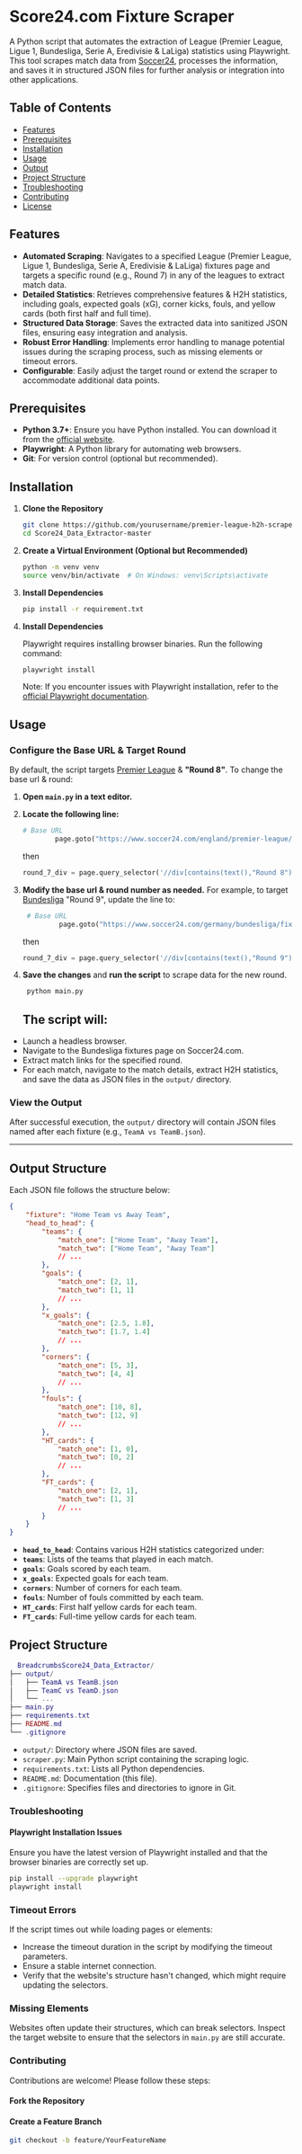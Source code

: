 # Score24.com Fixture Scraper

A Python script that automates the extraction of League (Premier League, Ligue 1, Bundesliga, Serie A, Eredivisie & LaLiga) statistics using Playwright. This tool scrapes match data from [Soccer24](https://www.soccer24.com/), processes the information, and saves it in structured JSON files for further analysis or integration into other applications.

## Table of Contents

- [Features](#features)
- [Prerequisites](#prerequisites)
- [Installation](#installation)
- [Usage](#usage)
- [Output](#output)
- [Project Structure](#project-structure)
- [Troubleshooting](#troubleshooting)
- [Contributing](#contributing)
- [License](#license)

## Features

- **Automated Scraping**: Navigates to a specified League (Premier League, Ligue 1, Bundesliga, Serie A, Eredivisie & LaLiga) fixtures page and targets a specific round (e.g., Round 7) in any of the leagues to extract match data.
- **Detailed Statistics**: Retrieves comprehensive features & H2H statistics, including goals, expected goals (xG), corner kicks, fouls, and yellow cards (both first half and full time).
- **Structured Data Storage**: Saves the extracted data into sanitized JSON files, ensuring easy integration and analysis.
- **Robust Error Handling**: Implements error handling to manage potential issues during the scraping process, such as missing elements or timeout errors.
- **Configurable**: Easily adjust the target round or extend the scraper to accommodate additional data points.

## Prerequisites

- **Python 3.7+**: Ensure you have Python installed. You can download it from the [official website](https://www.python.org/downloads/).
- **Playwright**: A Python library for automating web browsers.
- **Git**: For version control (optional but recommended).

## Installation

1. **Clone the Repository**

   ```bash
   git clone https://github.com/yourusername/premier-league-h2h-scraper.git
   cd Score24_Data_Extractor-master
   ```
   
2. **Create a Virtual Environment (Optional but Recommended)**
   
   ```bash
   python -m venv venv
   source venv/bin/activate  # On Windows: venv\Scripts\activate
   ```
   
3. **Install Dependencies**
   
   ```bash
   pip install -r requirement.txt
   ```
   
4. **Install Dependencies**

   Playwright requires installing browser binaries. Run the following command:
   ```bash
   playwright install
   ```
   Note: If you encounter issues with Playwright installation, refer to the [official Playwright documentation](https://playwright.dev/python/docs/intro).

## Usage

### Configure the Base URL & Target Round

By default, the script targets [Premier League](https://www.soccer24.com/england/premier-league/fixtures/) & **"Round 8"**. To change the base url & round:

1. **Open `main.py` in a text editor.**

2. **Locate the following line:**

    ```python
    # Base URL
            page.goto("https://www.soccer24.com/england/premier-league/fixtures/", timeout=1800000)
    ```
    
    then

    ```python
    round_7_div = page.query_selector('//div[contains(text(),"Round 8")]')
    ```

3. **Modify the base url & round number as needed.** For example, to target [Bundesliga](https://www.soccer24.com/germany/bundesliga/fixtures/) "Round 9", update the line to:

   ```python
    # Base URL
            page.goto("https://www.soccer24.com/germany/bundesliga/fixtures/", timeout=1800000)
    ```

   then

    ```python
    round_7_div = page.query_selector('//div[contains(text(),"Round 9")]')
    ```

4. **Save the changes** and **run the script** to scrape data for the new round.

   ```bash
    python main.py
   ```

   ## The script will:

  - Launch a headless browser.
  - Navigate to the Bundesliga fixtures page on Soccer24.com.
  - Extract match links for the specified round.
  - For each match, navigate to the match details, extract H2H statistics, and save the data as JSON files in the `output/` directory.
  
  ### View the Output
  
  After successful execution, the `output/` directory will contain JSON files named after each fixture (e.g., `TeamA vs TeamB.json`).
  
  ---
  
  ## Output Structure
  
  Each JSON file follows the structure below:
  
  ```json
  {
      "fixture": "Home Team vs Away Team",
      "head_to_head": {
          "teams": {
              "match_one": ["Home Team", "Away Team"],
              "match_two": ["Home Team", "Away Team"]
              // ...
          },
          "goals": {
              "match_one": [2, 1],
              "match_two": [1, 1]
              // ...
          },
          "x_goals": {
              "match_one": [2.5, 1.8],
              "match_two": [1.7, 1.4]
              // ...
          },
          "corners": {
              "match_one": [5, 3],
              "match_two": [4, 4]
              // ...
          },
          "fouls": {
              "match_one": [10, 8],
              "match_two": [12, 9]
              // ...
          },
          "HT_cards": {
              "match_one": [1, 0],
              "match_two": [0, 2]
              // ...
          },
          "FT_cards": {
              "match_one": [2, 1],
              "match_two": [1, 3]
              // ...
          }
      }
  }
  ```

  - **`head_to_head`**: Contains various H2H statistics categorized under:
  - **`teams`**: Lists of the teams that played in each match.
  - **`goals`**: Goals scored by each team.
  - **`x_goals`**: Expected goals for each team.
  - **`corners`**: Number of corners for each team.
  - **`fouls`**: Number of fouls committed by each team.
  - **`HT_cards`**: First half yellow cards for each team.
  - **`FT_cards`**: Full-time yellow cards for each team.

  ## Project Structure

  ```lua
    BreadcrumbsScore24_Data_Extractor/
  ├── output/
  │   ├── TeamA vs TeamB.json
  │   ├── TeamC vs TeamD.json
  │   └── ...
  ├── main.py
  ├── requirements.txt
  ├── README.md
  └── .gitignore
  ```

   - `output/`: Directory where JSON files are saved.
   - `scraper.py`: Main Python script containing the scraping logic.
   - `requirements.txt`: Lists all Python dependencies.
   - `README.md`: Documentation (this file).
   - `.gitignore`: Specifies files and directories to ignore in Git.

   ### Troubleshooting

   #### Playwright Installation Issues
   
   Ensure you have the latest version of Playwright installed and that the browser binaries are correctly set up.
   
   ```bash
   pip install --upgrade playwright
   playwright install
   ```

   ### Timeout Errors

   If the script times out while loading pages or elements:
   
   - Increase the timeout duration in the script by modifying the timeout parameters.
   - Ensure a stable internet connection.
   - Verify that the website's structure hasn't changed, which might require updating the selectors.
   
   ### Missing Elements
   
   Websites often update their structures, which can break selectors. Inspect the target website to ensure that the selectors in `main.py` are still accurate.
   
   ### Contributing
   
   Contributions are welcome! Please follow these steps:
   
   #### Fork the Repository
   
   #### Create a Feature Branch
   
   ```bash
   git checkout -b feature/YourFeatureName
   ```


